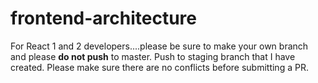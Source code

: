 # frontend-architecture
For React 1 and 2 developers....please be sure to make your own branch and please **do not push** to master. Push to staging branch that I have created. Please make sure there are no conflicts before submitting a PR.
